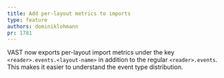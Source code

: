 ```yaml
---
title: Add per-layout metrics to imports
type: feature
authors: dominiklohmann
pr: 1781
---
```


VAST now exports per-layout import metrics under the key
`<reader>.events.<layout-name>` in addition to the regular `<reader>.events`.
This makes it easier to understand the event type distribution.
